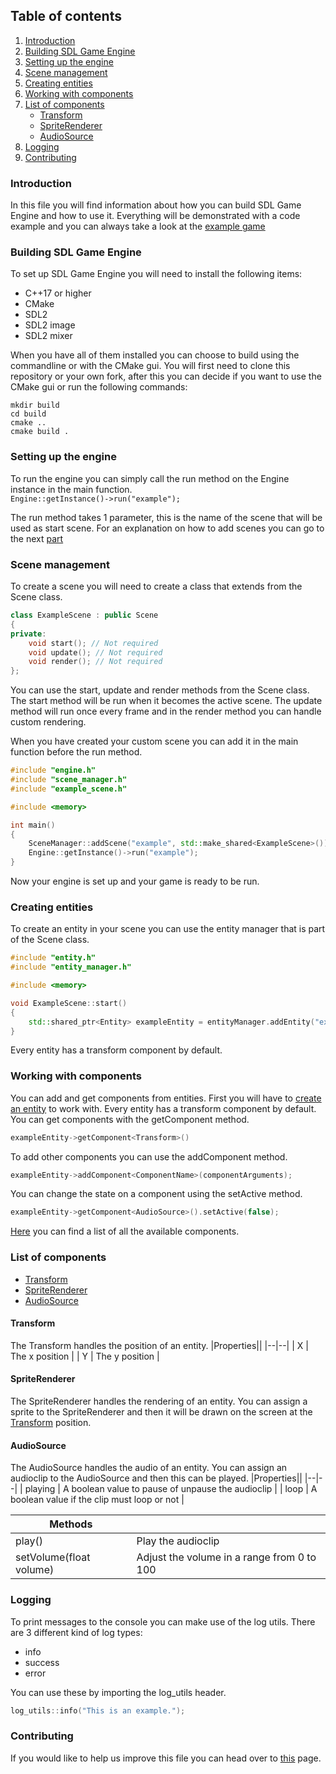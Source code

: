 ## Table of contents
1. [Introduction](#introduction)
2. [Building SDL Game Engine](#setup)
3. [Setting up the engine](#setup-engine)
4. [Scene management](#scene-management)
5. [Creating entities](#creating-entities)
6. [Working with components](#components)
7. [List of components](#components-list)
    - [Transform](#transform)
    - [SpriteRenderer](#spriterenderer)
    - [AudioSource](#audiosource)
9. [Logging](#logging)
10. [Contributing](#contributing)

### Introduction <a name="introduction"></a>
In this file you will find information about how you can build SDL Game Engine and how to use it. Everything will be demonstrated with a code example and you can always take a look at the [example game](https://github.com/JelleVos1/sdl-game-engine/tree/master/example-game)

### Building SDL Game Engine <a name="setup"></a>
To set up SDL Game Engine you will need to install the following items:
- C++17 or higher
- CMake
- SDL2
- SDL2 image
- SDL2 mixer

When you have all of them installed you can choose to build using the commandline or with the CMake gui.
You will first need to clone this repository or your own fork, after this you can decide if you want to use the CMake gui or run the following commands:
```
mkdir build
cd build
cmake ..
cmake build .
```


### Setting up the engine <a name="setup-engine"></a>
To run the engine you can simply call the run method on the Engine instance in the main function.<br>
`Engine::getInstance()->run("example");`

The run method takes 1 parameter, this is the name of the scene that will be used as start scene. For an explanation on how to add scenes you can go to the next [part](#scene-management) 

### Scene management <a name="scene-management"></a>
To create a scene you will need to create a class that extends from the Scene class.
```c++
class ExampleScene : public Scene
{
private:
    void start(); // Not required
    void update(); // Not required
    void render(); // Not required
};
```
You can use the start, update and render methods from the Scene class. The start method will be run when it becomes the active scene. The update method will run once every frame and in the render method you can handle custom rendering.

When you have created your custom scene you can add it in the main function before the run method.
```c++
#include "engine.h"
#include "scene_manager.h"
#include "example_scene.h"

#include <memory>

int main()
{
    SceneManager::addScene("example", std::make_shared<ExampleScene>());
    Engine::getInstance()->run("example");
}
```
Now your engine is set up and your game is ready to be run.

### Creating entities <a name="creating-entities"></a>
To create an entity in your scene you can use the entity manager that is part of the Scene class.
```c++
#include "entity.h"
#include "entity_manager.h"

#include <memory>

void ExampleScene::start()
{
    std::shared_ptr<Entity> exampleEntity = entityManager.addEntity("exampleEntity");
}
```
Every entity has a transform component by default.

### Working with components <a name="components"></a>
You can add and get components from entities. First you will have to [create an entity](#creating-entities) to work with. Every entity has a transform component by default. You can get components with the getComponent method.
```c++
exampleEntity->getComponent<Transform>()
```
To add other components you can use the addComponent method.
```c++
exampleEntity->addComponent<ComponentName>(componentArguments);
```
You can change the state on a component using the setActive method.
```c++
exampleEntity->getComponent<AudioSource>().setActive(false);
```

[Here](#components-list) you can find a list of all the available components.

### List of components <a name="components-list"></a>
- [Transform](#transform)
- [SpriteRenderer](#spriterenderer)
- [AudioSource](#audiosource)

#### Transform <a name="transform"></a>
The Transform handles the position of an entity.
|Properties||
|--|--|
| X | The x position |
| Y | The y position |

#### SpriteRenderer <a name="spriterenderer"></a>
The SpriteRenderer handles the rendering of an entity. You can assign a sprite to the SpriteRenderer and then it will be drawn on the screen at the [Transform](#transform) position.

#### AudioSource <a name="audiosource"></a>
The AudioSource handles the audio of an entity. You can assign an audioclip to the AudioSource and then this can be played.
|Properties||
|--|--|
| playing | A boolean value to pause of unpause the audioclip |
| loop | A boolean value if the clip must loop or not |
<br>

|Methods| |
|--|--|
| play() | Play the audioclip |
| setVolume(float volume) | Adjust the volume in a range from 0 to 100 |

### Logging <a name="logging"></a>
To print messages to the console you can make use of the log utils.
There are 3 different kind of log types:
- info
- success
- error

You can use these by importing the log_utils header.
```c++
log_utils::info("This is an example.");
```

### Contributing <a name="contributing"></a>
If you would like to help us improve this file you can head over to [this](https://github.com/JelleVos1/sdl-game-engine/blob/master/CONTRIBUTING.md) page. 
